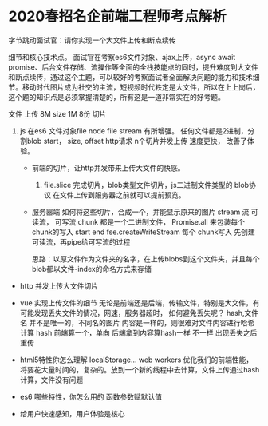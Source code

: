 # 2020春招名企前端工程师考点解析

字节跳动面试官：请你实现一个大文件上传和断点续传

细节和核心技术点。
面试官在考察es6文件对象、ajax上传，async await promise、后台文件存储、流操作等全面的全栈技能点的同时，提升难度到大文件和断点续传，通过这个主题，可以较好的考察面试者全面解决问题的能力和技术细节。移动时代图片成为社交的主流，短视频时代铁定是大文件，所以在上上岗后，这个题的知识点是必须掌握清楚的，所有这是一道非常实在的好考题。

文件 上传 8M  size 1M 8份
切片
1. js 在es6 文件对象file node file stream 有所增强。
    任何文件都是2进制，分割blob 
    start， size, offset
    http请求 n个切片并发上传 速度更快， 改善了体验。

    - 前端的切片，让http并发带来上传大文件的快感。
        1. file.slice 完成切片，blob类型文件切片，js二进制文件类型的 blob协议 在文件上传到服务器之前就可以提前预览。

    - 服务器端
        如何将这些切片，合成一个，并能显示原来的图片
        stream 流 
        可读流， 可写流
        chunk 都是一个二进制文件，
        Promise.all 来包装每个chunk的写入
        start end  fse.createWriteStream
        每个 chunk写入 先创建可读流，再pipe给可写流的过程

        思路：以原文件作为文件夹的名字，在上传blobs到这个文件夹，并且每个blob都以文件-index的命名方式来存储

- http 并发上传大文件切片 


- vue 实现上传文件的细节
  无论是前端还是后端，传输文件，特别是大文件，有可能发现丢失文件的情况，网速，服务器超时，
  如何避免丢失呢？
  hash,文件名 并不是唯一的，不同名的图片 内容是一样的，则很难对文件内容进行哈希计算
  hash 前端算一个，单向
  后端拿到内容算hash一样
  不一样 出现丢失之后重传


- html5特性你怎么理解 localStorage...
  web workers 优化我们的前端性能，将要花大量时间的，复杂的。放到一个新的线程中去计算，文件上传通过hash计算，文件没有问题
- es6 哪些特性，你怎么用的
  函数参数赋默认值

- 给用户快速感知，用户体验是核心